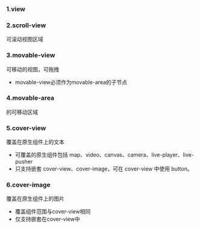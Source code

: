 ### 1.view
### 2.scroll-view
可滚动视图区域
### 3.movable-view
可移动的视图，可拖拽
- movable-view必须作为movable-area的子节点
### 4.movable-area
<movable-view>的可移动区域
### 5.cover-view
覆盖在原生组件上的文本
- 可覆盖的原生组件包括 map、video、canvas、camera、live-player、live-pusher
- 只支持嵌套 cover-view、cover-image，可在 cover-view 中使用 button。
### 6.cover-image
覆盖在原生组件上的图片
- 覆盖组件范围与cover-view相同
- 仅支持嵌套在cover-view中
